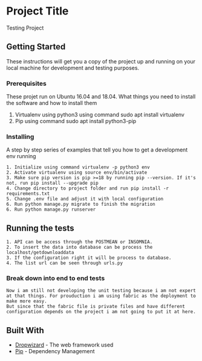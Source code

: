 # Project Title

Testing Project

## Getting Started

These instructions will get you a copy of the project up and running on your local machine for development and testing purposes.

### Prerequisites

These projet run on Ubuntu 16.04 and 18.04. What things you need to install the software and how to install them

1. Virtualenv using python3 using command sudo apt install virtualenv
2. Pip using command sudo apt install python3-pip

### Installing

A step by step series of examples that tell you how to get a development env running

```
1. Initialize using command virtualenv -p python3 env
2. Activate virtualenv using source env/bin/activate
3. Make sure pip version is pip >=18 by running pip --version. If it's not, run pip install --upgrade pip
4. Change directory to project folder and run pip install -r requirements.txt
5. Change .env file and adjust it with local configuration
6. Run python manage.py migrate to finish the migration
6. Run python manage.py runserver

```

## Running the tests

```
1. API can be access through the POSTMEAN or INSOMNIA.
2. To insert the data into database can be process the localhost/getdownloaddata
3. If the configuration right it will be process to database.
4. The list url can be seen through urls.py

```

### Break down into end to end tests

```
Now i am still not developing the unit testing because i am not expert at that things. For prouduction i am using fabric as the deployment to make more easy.
But since that the fabric file is private files and have different configuration depends on the project i am not going to put it at here.
```

## Built With

* [Dropwizard](https://docs.djangoproject.com/en/2.1/) - The web framework used
* [Pip](https://pypi.org/project/Django/) - Dependency Management
